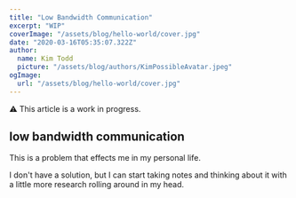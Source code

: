 ```yaml
---
title: "Low Bandwidth Communication"
excerpt: "WIP"
coverImage: "/assets/blog/hello-world/cover.jpg"
date: "2020-03-16T05:35:07.322Z"
author:
  name: Kim Todd
  picture: "/assets/blog/authors/KimPossibleAvatar.jpeg"
ogImage:
  url: "/assets/blog/hello-world/cover.jpg"
---
```


⚠️ This article is a work in progress.

## low bandwidth communication

This is a problem that effects me in my personal life.

I don't have a solution, but I can start taking notes and thinking about it with a little more research rolling around in my head.
